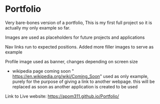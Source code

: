 # Portfolio

Very bare-bones version of a portfolio, This is my first full project so it is actually my only example so far.

Images are used as placeholders for future projects and applications

Nav links run to expected positions. Added more filler images to serve as example

Profile image used as banner, changes depending on screen size

* wikipedia page coming soon " https://en.wikipedia.org/wiki/Coming_Soon" used as only example, purely for the purpose of giving a link to another webpage. this will be replaced as soon as another application is created to be used

Link to Live website: https://apom311.github.io/Portfolio/

